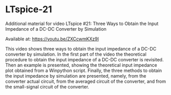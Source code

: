 # LTspice-21

Additional material for video LTspice #21: Three Ways to Obtain the Input Impedance of a DC-DC Converter by Simulation

Available at: https://youtu.be/ZXCcwmKXz9I

This video shows three ways to obtain the input impedance of a DC-DC converter by simulation. In the first part of the video the theoretical procedure to obtain the input impedance of a DC-DC converter is revisited. Then an example is presented, showing the theoretical input impedance plot obtained from a Winpython script. Finally, the three methods to obtain the input impedance by simulation are presented, namely, from the converter actual circuit, from the averaged circuit of the converter, and from the small-signal circuit of the converter.
